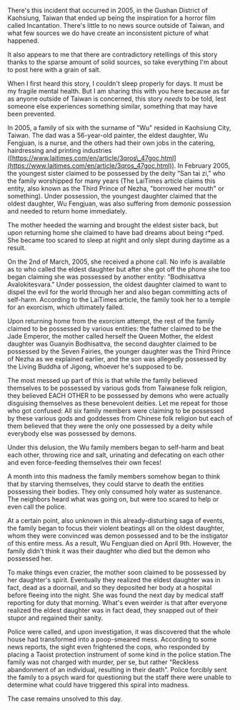 There's this incident that occurred in 2005, in the Gushan District of Kaohsiung, Taiwan that ended up being the inspiration for a horror film called Incantation. There's little to no news source outside of Taiwan, and what few sources we do have create an inconsistent picture of what happened.

It also appears to me that there are contradictory retellings of this story thanks to the sparse amount of solid sources, so take everything I'm about to post here with a grain of salt.

When I first heard this story, I couldn't sleep properly for days. It must be my fragile mental health. But I am sharing this with you here because as far as anyone outside of Taiwan is concerned, this story *needs* to be told, lest someone else experiences something similar, something that may have been prevented.

In 2005, a family of six with the surname of "Wu" resided in Kaohsiung City, Taiwan. The dad was a 56-year-old painter, the eldest daughter, Wu Fengjuan, is a nurse, and the others had their own jobs in the catering, hairdressing and printing industries ([https://www.laitimes.com/en/article/3qros\_47goc.html](https://www.laitimes.com/en/article/3qros_47goc.html)). In February 2005, the youngest sister claimed to be possessed by the deity “San tai zi,” who the family worshipped for many years (The LaiTimes article claims this entity, also known as the Third Prince of Nezha, "borrowed her mouth" or something). Under possession, the youngest daughter claimed that the oldest daughter, Wu Fengjuan, was also suffering from demonic possession and needed to return home immediately.

The mother heeded the warning and brought the eldest sister back, but upon returning home she claimed to have bad dreams about being r\*ped. She became too scared to sleep at night and only slept during daytime as a result.

On the 2nd of March, 2005, she received a phone call. No info is available as to who called the eldest daughter but after she got off the phone she too began claiming she was possessed by another entity: "Bodhisattva Avalokitesvara." Under possession, the oldest daughter claimed to want to dispel the evil for the world through her and also began committing acts of self-harm. According to the LaiTimes article, the family took her to a temple for an exorcism, which ultimately failed.

Upon returning home from the exorcism attempt, the rest of the family claimed to be possessed by various entities: the father claimed to be the Jade Emperor, the mother called herself the Queen Mother, the eldest daughter was Guanyin Bodhisattva, the second daughter claimed to be possessed by the Seven Fairies, the younger daughter was the Third Prince of Nezha as we explained earlier, and the son was allegedly possessed by the Living Buddha of Jigong, whoever he's supposed to be.

The most messed up part of this is that while the family believed themselves to be possessed by various gods from Taiwanese folk religion, they believed EACH OTHER to be possessed by demons who were actually disguising themselves as these benevolent deities. Let me repeat for those who got confused: All six family members were claiming to be possessed by these various gods and goddesses from Chinese folk religion but each of them believed that they were the only one possessed by a deity while everybody else was possessed by demons.

Under this delusion, the Wu family members began to self-harm and beat each other, throwing rice and salt, urinating and defecating on each other and even force-feeding themselves their own feces!

A month into this madness the family members somehow began to think that by starving themselves, they could starve to death the entities possessing their bodies. They only consumed holy water as sustenance. The neighbors heard what was going on, but were too scared to help or even call the police.

At a certain point, also unknown in this already-disturbing saga of events, the family began to focus their violent beatings all on the oldest daughter, whom they were convinced was demon possessed and to be the instigator of this entire mess. As a result, Wu Fengjuan died on April 9th. However, the family didn't think it was their daughter who died but the demon who possessed her.

To make things even crazier, the mother soon claimed to be possessed by her daughter's spirit. Eventually they realized the eldest daughter was in fact, dead as a doornail, and so they deposited her body at a hospital before fleeing into the night. She was found the next day by medical staff reporting for duty that morning. What's even weirder is that after everyone realized the eldest daughter was in fact dead, they snapped out of their stupor and regained their sanity.

Police were called, and upon investigation, it was discovered that the whole house had transformed into a poop-smeared mess. According to some news reports, the sight even frightened the cops, who responded by placing a Taoist protection instrument of some kind in the police station.The family was not charged with murder, per se, but rather "Reckless abandonment of an individual, resulting in their death". Police forcibly sent the family to a psych ward for questioning but the staff there were unable to determine what could have triggered this spiral into madness.

The case remains unsolved to this day.

&#x200B;